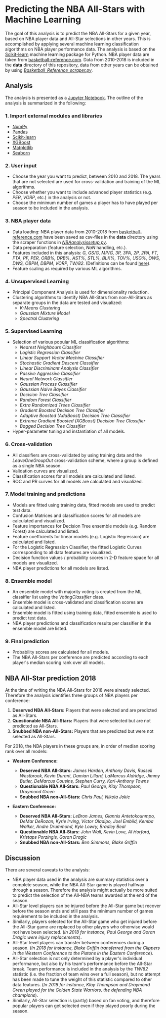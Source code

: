 # Predicting the NBA All-Stars with Machine Learning

The goal of this analysis is to predict the NBA All-Stars for a given year, based on NBA player data and All-Star selections in other years. This is accomplished by applying several machine learning classification algorithms on NBA player performance data. The analysis is based on the [Scikit-learn](http://scikit-learn.org) machine learning package for Python. NBA player data are taken from [basketball-reference.com](https://www.basketball-reference.com). Data from 2010-2018 is included in the **data** directory of this repository, data from other years can be obtained by using [*Basketball_Reference_scraper.py*](Basketball_Reference_scraper.py).  

## Analysis

The analysis is presented as a [Jupyter Notebook](NBA_All-Stars.ipynb). The outline of the analysis is summarized in the following:

### 1. Import external modules and libraries

- [NumPy](http://www.numpy.org)
- [Pandas](https://pandas.pydata.org)
- [Scikit-learn](http://scikit-learn.org)
- [XGBoost](http://xgboost.readthedocs.io/en/latest/)
- [Matplotlib](https://matplotlib.org/)
- [Seaborn](https://seaborn.pydata.org/)

### 2. User input

- Choose the year you want to predict, between 2010 and 2018. The years that are not selected are used for cross-validation and training of the ML algorithms.
- Choose whether you want to include advanced player statistics (e.g. *PER*, *VORP*, etc.) in the analysis or not.
- Choose the minimum number of games a player has to have played per season to be included in the analysis.

### 3. NBA player data

- Data loading: NBA player data from 2010-2018 from [basketball-reference.com](https://www.basketball-reference.com) have been saved as csv-files in the **data** directory using the scraper functions in [*NBAanalysissetup.py*](NBAanalysissetup.py).
- Data preparation (feature selection, *NaN* handling, etc.).
- Features included in this analysis: *G, GS/G, MP/G, 3P, 3PA, 2P, 2PA, FT, FTA, PF, PER, ORB%, DRB%, AST%, STL%, BLK%, TOV%, USG%, OWS, DWS, OBPM, DBPM, VORP, TW/82*. (Definitions can be found [here](https://www.basketball-reference.com/about/glossary.html)).
- Feature scaling as required by various ML algorithms.

### 4. Unsupervised Learning

- Principal Component Analysis is used for dimensionality reduction.
- Clustering algorithms to identify NBA All-Stars from non-All-Stars as separate groups in the data are tested and visualized:
	- *K-Means Clustering*
	- *Gaussian Mixture Model*
	- *Spectral Clustering* 

### 5. Supervised Learning

- Selection of various popular ML classification algorithms:
	- *Nearest Neighbours Classifier*
	- *Logistic Regression Classifier*
	- *Linear Support Vector Machine Classifier*
	- *Stochastic Gradient Descent Classifier*
	- *Linear Discriminant Analysis Classifier*
	- *Passive Aggressive Classifier*
	- *Neural Network Classifier*
	- *Gaussian Process Classifier*
	- *Gaussian Naive Bayes Classifier*
	- *Decision Tree Classifier*
	- *Random Forest Classifier*
	- *Extra Randomized Trees Classifier*
	- *Gradient Boosted Decision Tree Classifier*
	- *Adaptive Boosted (AdaBoost) Decision Tree Classifier*
	- *Extreme Gradient Boosted (XGBoost) Decision Tree Classifier*
	- *Bagged Decision Tree Classifier*
- Hyper-parameter tuning and instantiation of all models.

### 6. Cross-validation 

- All classifiers are cross-validated by using training data and the *LeaveOneGroupOut* cross-validation scheme, where a group is defined as a single NBA season.
- Validation curves are visualized.
- Classification scores for all models are calculated and listed.
- ROC and PR curves for all models are calculated and visualized.

### 7. Model training and predictions

- Models are fitted using training data, fitted models are used to predict test data.
- Confusion Matrices and classification scores for all models are calculated and visualized.
- Feature importances for Decision Tree ensemble models (e.g. Random Forest) are calculated and listed.
- Feature coefficients for linear models (e.g. Logistic Regression) are calculated and listed.
- For the Logistic Regression Classifier, the fitted Logistic Curves corresponding to all data features are visualized.
- Decision function values / probability scores in 2-D feature space for all models are visualized.
- NBA player predictions for all models are listed.

### 8. Ensemble model

- An ensemble model with majority voting is created from the ML classifier list using the *VotingClassifier* class.
- Ensemble model is cross-validated and classification scores are calculated and listed.
- Ensemble model is fitted using training data, fitted ensemble is used to predict test data.
- NBA player predictions and classification results per classifier in the ensemble model are listed.

### 9. Final prediction

- Probability scores are calculated for all models.
- The NBA All-Stars per conference are predicted according to each player's median scoring rank over all models.

## NBA All-Star prediction 2018

At the time of writing the NBA All-Stars for 2018 were already selected. Therefore the analysis identifies three groups of NBA players per conference:

1. **Deserved NBA All-Stars:**     Players that were selected and are predicted as All-Stars.
2. **Questionable NBA All-Stars:** Players that were selected but are not predicted as All-Stars.
3. **Snubbed NBA non-All-Stars:**  Players that are predicted but were not selected as All-Stars.

For 2018, the NBA players in these groups are, in order of median scoring rank over all models:

- **Western Conference:**

	- **Deserved NBA All-Stars:** *James Harden, Anthony Davis, Russell Westbrook, Kevin Durant, Damian Lillard, LaMarcus Aldridge, Jimmy Butler, DeMarcus Cousins, Stephen Curry, Karl-Anthony Towns*
	- **Questionable NBA All-Stars:** *Paul George, Klay Thompson, Draymond Green*
	- **Snubbed NBA non-All-Stars:** *Chris Paul, Nikola Jokic*

- **Eastern Conference:**

	- **Deserved NBA All-Stars:** *LeBron James, Giannis Antetokounmpo, DeMar DeRozan, Kyrie Irving, Victor Oladipo, Joel Embiid, Kemba Walker, Andre Drummond, Kyle Lowry, Bradley Beal*
	- **Questionable NBA All-Stars:** *John Wall, Kevin Love, Al Horford, Kristaps Porzingis, Goran Dragic*
	- **Snubbed NBA non-All-Stars:** *Ben Simmons, Blake Griffin*

## Discussion

There are several caveats to the analysis:

- NBA player data used in the analysis are summary statistics over a complete season, while the NBA All-Star game is played halfway through a season. Therefore the analysis might actually be more suited to predict the selection of the All-NBA teams awarded at the end of the season.
- All-Star level players can be injured before the All-Star game but recover before the season ends and still pass the minimum number of games requirement to be included in the analysis.
- Similarly, players selected for the All-Star game who get injured before the All-Star game are replaced by other players who otherwise would not have been selected. (*In 2018 for instance, Paul George and Goran Dragic were injury replacements*). 
- All-Star level players can transfer between conferences during a season. (*In 2018 for instance, Blake Griffin transferred from the Clippers in the Western Conference to the Pistons in the Eastern Conference*).
- All-Star selection is not only determined by a player's individual performance, but also by his team's performance before the All-Star break. Team performance is included in the analysis by the *TW/82* statistic (i.e. the fraction of team wins over a full season), but no attempt has been made to tune the weight of this statistic compared to other data features. (*In 2018 for instance, Klay Thompson and  Draymond Green played for the Golden State Warriors, the defending NBA champions*).
- Similarly, All-Star selection is (partly) based on fan voting, and therefore popular players can get selected even if they played poorly during the season. 
